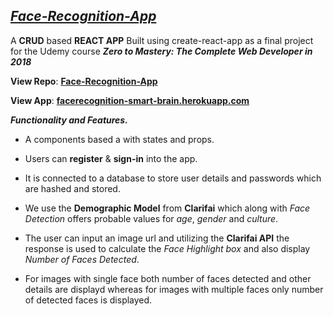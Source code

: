## [_Face-Recognition-App_](https://facerecognition-smart-brain.herokuapp.com)

A **CRUD** based **REACT APP** Built using create-react-app as a final project for the Udemy course **_Zero to Mastery: The Complete Web Developer in 2018_**  

**View Repo**: [**Face-Recognition-App**](https://github.com/SivaramPg/Face-Recognition-App) 

**View App**: [**facerecognition-smart-brain.herokuapp.com**](https://facerecognition-smart-brain.herokuapp.com)

**_Functionality and Features._**

* A components based a with states and props.

* Users can **register** & **sign-in** into the app. 

* It is connected to a database to store user details and passwords which are hashed and stored. 

* We use the **Demographic Model** from **Clarifai** which along with _Face Detection_ offers probable values for _age_, _gender_ and _culture_.

* The user can input an image url and utilizing the **Clarifai API** the response is used to calculate the _Face Highlight box_ and also display _Number of Faces Detected_.

* For images with single face both number of faces detected and other details are displayd whereas for images with multiple faces only number of detected faces is displayed.

